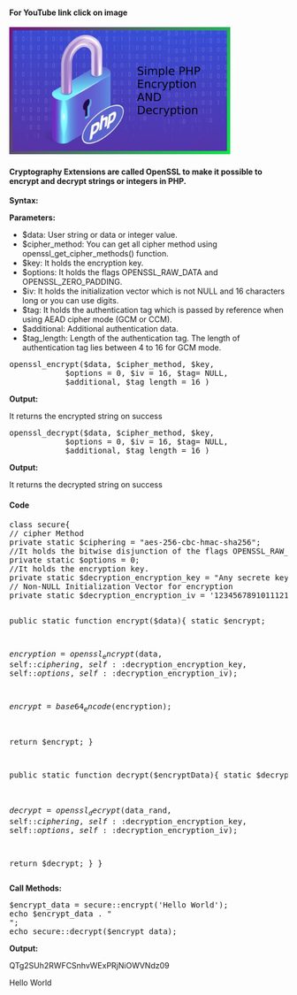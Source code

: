 <!DOCTYPE html>
<html>
<head>
<meta charset="utf-8">
<meta name="viewport" content="width=device-width, initial-scale=1">
</head>
<body>
<h4>For YouTube link click on image</h4>        
<div class="separator"><a target="_blank" href="https://youtu.be/74-Pd7B9fw0"><img alt="" border="0" width="400" src="images/enc_dec.png"/></a></div>
<h4>Cryptography Extensions are called OpenSSL to make it possible to encrypt and decrypt strings or integers in PHP.</h4>
<b>Syntax:</b>

<b>Parameters:</b>
<ul>
<li>$data: User string or data or integer value.</li>
<li>$cipher_method: You can get all cipher method using openssl_get_cipher_methods() function.</li>
<li>$key: It holds the encryption key.</li>
<li>$options: It holds the flags OPENSSL_RAW_DATA and OPENSSL_ZERO_PADDING.</li>
<li>$iv: It holds the initialization vector which is not NULL and 16 characters long or you can use digits.</li>
<li>$tag: It holds the authentication tag which is passed by reference when using AEAD cipher mode (GCM or CCM).</li>
<li>$additional: Additional authentication data.</li>
<li>$tag_length: Length of the authentication tag. The length of authentication tag lies between 4 to 16 for GCM mode.</li>
</ul>

<pre>
openssl_encrypt($data, $cipher_method, $key,
            $options = 0, $iv = 16, $tag= NULL,
            $additional, $tag_length = 16 )
</pre>
<b>Output:</b>
<p>It returns the encrypted string on success</p>

<pre>
openssl_decrypt($data, $cipher_method, $key,
            $options = 0, $iv = 16, $tag= NULL,
            $additional, $tag_length = 16 )
</pre>
<b>Output:</b>
<p>It returns the decrypted string on success</p>

<h4>Code</h4>
<pre>
class secure{
// cipher Method
private static $ciphering = "aes-256-cbc-hmac-sha256";
//It holds the bitwise disjunction of the flags OPENSSL_RAW_DATA and OPENSSL_ZERO_PADDING. 
private static $options = 0;
//It holds the encryption key.
private static $decryption_encryption_key = "Any secrete key";
// Non-NULL Initialization Vector for encryption 
private static $decryption_encryption_iv = '1234567891011121'; 

public static function encrypt($data){
static $encrypt;

$encryption = openssl_encrypt($data, self::$ciphering, self::$decryption_encryption_key, self::$options, self::$decryption_encryption_iv);

$encrypt = base64_encode($encryption);

return $encrypt;
}

public static function decrypt($encryptData){
static $decrypt;
$data_rand = base64_decode($encryptData);

$decrypt = openssl_decrypt ($data_rand, self::$ciphering, self::$decryption_encryption_key, self::$options, self::$decryption_encryption_iv); 

return $decrypt;
} 
}
</pre>

<b>Call Methods:</b>
<pre>
$encrypt_data = secure::encrypt('Hello World');
echo $encrypt_data . "<br />";
echo secure::decrypt($encrypt_data);
</pre>

<b>Output:</b>
<p>QTg2SUh2RWFCSnhvWExPRjNiOWVNdz09</p>
<p>Hello World</p>
</body>
</html>